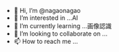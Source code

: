 - 👋 Hi, I’m @nagaonagao
- 👀 I’m interested in ...AI
- 🌱 I’m currently learning ...画像認識
- 💞️ I’m looking to collaborate on ...
- 📫 How to reach me ...

<!---
nagaonagao/nagaonagao is a ✨ special ✨ repository because its `README.md` (this file) appears on your GitHub profile.
You can click the Preview link to take a look at your changes.
--->
